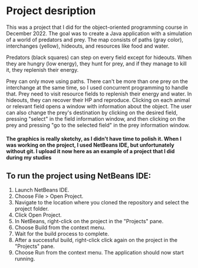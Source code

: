 # Project desription
This was a project that I did for the object-oriented programming course in December 2022. The goal was to create a Java application with a simulation of a world of predators and prey. The map consists of paths (gray color), interchanges (yellow), hideouts, and resources like food and water.

Predators (black squares) can step on every field except for hideouts. When they are hungry (low energy), they hunt for prey, and if they manage to kill it, they replenish their energy.

Prey can only move using paths. There can't be more than one prey on the interchange at the same time, so I used concurrent programming to handle that. Prey need to visit resource fields to replenish their energy and water. In hideouts, they can recover their HP and reproduce. Clicking on each animal or relevant field opens a window with information about the object. The user can also change the prey's destination by clicking on the desired field, pressing "select" in the field information window, and then clicking on the prey and pressing "go to the selected field" in the prey information window.
#### The graphics is really sketchy, as I didn't have time to polish it. When I was working on the project, I used NetBeans IDE, but unfortunately without git. I upload it now here as an example of a project that I did during my studies
## To run the project using NetBeans IDE:
1. Launch NetBeans IDE.
2. Choose File > Open Project.
3. Navigate to the location where you cloned the repository and select the project folder.
4. Click Open Project.
5. In NetBeans, right-click on the project in the "Projects" pane.
6. Choose Build from the context menu.
7. Wait for the build process to complete.
8. After a successful build, right-click click again on the project in the "Projects" pane.
9. Choose Run from the context menu.
The application should now start running.

